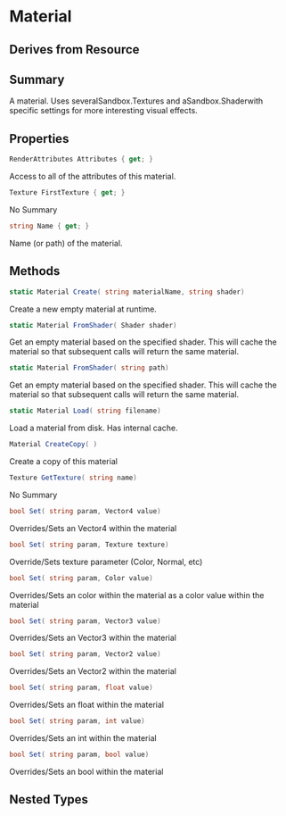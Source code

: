 # Material

## Derives from Resource

## Summary

A material. Uses severalSandbox.Textures and aSandbox.Shaderwith specific settings for more interesting visual effects.
## Properties

```c#
RenderAttributes Attributes { get; } 
```
Access to all of the attributes of this material.
```c#
Texture FirstTexture { get; } 
```
No Summary
```c#
string Name { get; } 
```
Name (or path) of the material.
## Methods

```c#
static Material Create( string materialName, string shader) 
```
Create a new empty material at runtime.
```c#
static Material FromShader( Shader shader) 
```
Get an empty material based on the specified shader. This will cache the material so that subsequent calls
will return the same material.
```c#
static Material FromShader( string path) 
```
Get an empty material based on the specified shader. This will cache the material so that subsequent calls
will return the same material.
```c#
static Material Load( string filename) 
```
Load a material from disk. Has internal cache.
```c#
Material CreateCopy( ) 
```
Create a copy of this material
```c#
Texture GetTexture( string name) 
```
No Summary
```c#
bool Set( string param, Vector4 value) 
```
Overrides/Sets an Vector4 within the material
```c#
bool Set( string param, Texture texture) 
```
Override/Sets texture parameter (Color, Normal, etc)
```c#
bool Set( string param, Color value) 
```
Overrides/Sets an color within the material as a color value within the material
```c#
bool Set( string param, Vector3 value) 
```
Overrides/Sets an Vector3 within the material
```c#
bool Set( string param, Vector2 value) 
```
Overrides/Sets an Vector2 within the material
```c#
bool Set( string param, float value) 
```
Overrides/Sets an float within the material
```c#
bool Set( string param, int value) 
```
Overrides/Sets an int within the material
```c#
bool Set( string param, bool value) 
```
Overrides/Sets an bool within the material
## Nested Types

